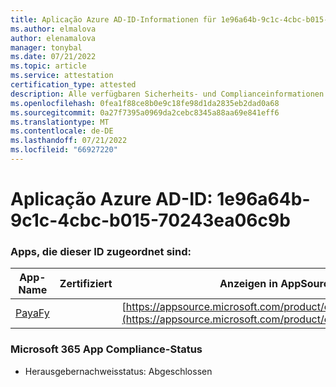 ```yaml
---
title: Aplicação Azure AD-ID-Informationen für 1e96a64b-9c1c-4cbc-b015-70243ea06c9b
ms.author: elmalova
author: elenamalova
manager: tonybal
ms.date: 07/21/2022
ms.topic: article
ms.service: attestation
certification_type: attested
description: Alle verfügbaren Sicherheits- und Complianceinformationen für 1e96a64b-9c1c-4cbc-b015-70243ea06c9b.
ms.openlocfilehash: 0fea1f88ce8b0e9c18fe98d1da2835eb2dad0a68
ms.sourcegitcommit: 0a27f7395a0969da2cebc8345a88aa69e841eff6
ms.translationtype: MT
ms.contentlocale: de-DE
ms.lasthandoff: 07/21/2022
ms.locfileid: "66927220"
---
```

# <a name="azure-app-id-1e96a64b-9c1c-4cbc-b015-70243ea06c9b"></a>Aplicação Azure AD-ID: 1e96a64b-9c1c-4cbc-b015-70243ea06c9b


### <a name="apps-associated-with-this-id"></a>Apps, die dieser ID zugeordnet sind:
| **App-Name** | **Zertifiziert** | **Anzeigen in AppSource** |
|--------------|---------------|-----------------------|
| [PayaFy](../forward/WA200003397.md) |  | [https://appsource.microsoft.com/product/office/WA200003397](https://appsource.microsoft.com/product/office/WA200003397) |

### <a name="microsoft-365-app-compliance-status"></a>Microsoft 365 App Compliance-Status
- Herausgebernachweisstatus: Abgeschlossen
